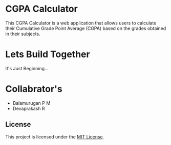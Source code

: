 # CGPA Calculator

This CGPA Calculator is a web application that allows users to calculate their Cumulative Grade Point Average (CGPA) based on the grades obtained in their subjects.

# Lets Build Together

It's Just Beginning...

# Collabrator's

- Balamurugan P M
- Devaprakash R
 
## License

This project is licensed under the [MIT License](LICENSE).
